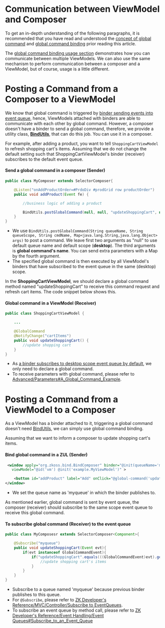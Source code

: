 # Communication between ViewModel and Composer
To get an in-depth understanding of the following paragraphs, it is recommended that you have read and understood the [ concept of global command](../viewmodel/commands.html#global-command) and [ global command binding](../data_binding/global_command_binding.html) prior reading this article.

The [ global command binding usage section](../data_binding/global_command_binding.html#usage) demonstrates how you can communicate between multiple ViewModels. We can also use the same mechanism to perform communication between a composer and a ViewModel, but of course, usage is a little different.

Posting a Command from a Composer to a ViewModel
================================================

We know that global command is triggered by [ binder sending events into event queue](../data_binding/binder.html), hence, ViewModels attached with binders are able to communicate with each other by global command. However, a composer doesn't have a binder to send a global command, therefore, we provide a utility class, **[BindUtils](http://www.zkoss.org/javadoc/latest/zk/org/zkoss/bind/BindUtils.html)**, that can do this job. You can use it in a composer.

For example, after adding a product, you want to tell ` ShoppingCartViewModel ` to refresh shopping cart's items. Assuming that we do not change the default setting such that ShoppingCartViewModel's binder (receiver) subscribes to the default event queue.

#### Send a global command in a composer (Sender)
``` java
public class MyComposer extends SelectorComposer{

    @Listen("onAddProductOrder=#PrdoDiv #prodGrid row productOrder")
    public void addProduct(Event fe) {

        //business logic of adding a product

        BindUtils.postGlobalCommand(null, null, "updateShoppingCart", null);
    }
}
```
-   We use ` BindUtils.postGlobalCommand(String queueName, String queueScope, String cmdName, Map<java.lang.String,java.lang.Object> args) ` to post a command. We leave first two arguments as "null" to use default queue name and default scope (**desktop**). The third arguments is **global command's name**. You can send extra parameters with a Map by the fourth argument.
-   The specified global command is then executed by all ViewModel's binders that have subscribed to the event queue in the same (desktop) scope.

In the <b>ShoppingCartViewModel</b>, we should declare a global command method named "updateShoppingCart" to receive this command request and refresh cart items. The code snippet below shows this.

#### Global command in a ViewModel (Receiver)
``` java
public class ShoppingCartViewModel {

    ...

    @GlobalCommand
    @NotifyChange("cartItems")
    public void updateShoppingCart() {
        //update shopping cart
    }
}
```
-   As [a binder subscribes to desktop scope event queue by default](../data_binding/binder.html), we only need to declare a global command.
-   To receive parameters with global command, please refer to [Advanced/Parameters\#A\_Global\_Command\_Example](./parameters.html#a-global-command-example).

Posting a Command from a ViewModel to a Composer
================================================
As a ViewModel has a binder attached to it, triggering a global command doesn't need [BindUtils](http://www.zkoss.org/javadoc/latest/zk/org/zkoss/bind/BindUtils.html), we can simply use global command binding.

Assuming that we want to inform a composer to update shopping cart's items.

#### Bind global command in a ZUL (Sender)
``` xml
 <window apply="org.zkoss.bind.BindComposer" binder="@init(queueName='myqueue')"
   viewModel="@id('vm') @init('example.MyViewModel')" >

    <button id="addProduct" label="Add" onClick="@global-command('updateShoppingCart')"/>
</window>
```
-   We set the queue name as 'myqueue' in which the binder publishes to.

As mentioned earlier, global command is sent by event queue, the composer (receiver) should subscribe to the same scope event queue to receive this global command.

#### To subscribe global command (Receiver) to the event queue
``` java
public class MyComposesr extends SelectorComposer<Component>{

    @Subscribe("myqueue")
    public void updateShoppingCart(Event evt){
        if(evt instanceof GlobalCommandEvent){
            if("updateShoppingCart".equals(((GlobalCommandEvent)evt).getCommand())){
                //update shopping cart's items
            }
        }
    }
}
```
-   Subscribe to a queue named 'myqueue' because previous binder publishes to this queue.
-   For ` @Subscribe `, please refer to [ZK Developer's Reference/MVC/Controller/Subscribe to EventQueues](http://books.zkoss.org/wiki/ZK_Developer%27s_Reference/MVC/Controller/Subscribe_to_EventQueues).
-   To subscribe an event queue by method call, please refer to [ZK Developer's Reference/Event Handling/Event Queues\#Subscribe\_to\_an\_Event\_Queue](http://books.zkoss.org/wiki/ZK_Developer%27s_Reference/Event_Handling/Event_Queues#Subscribe_to_an_Event_Queue)

